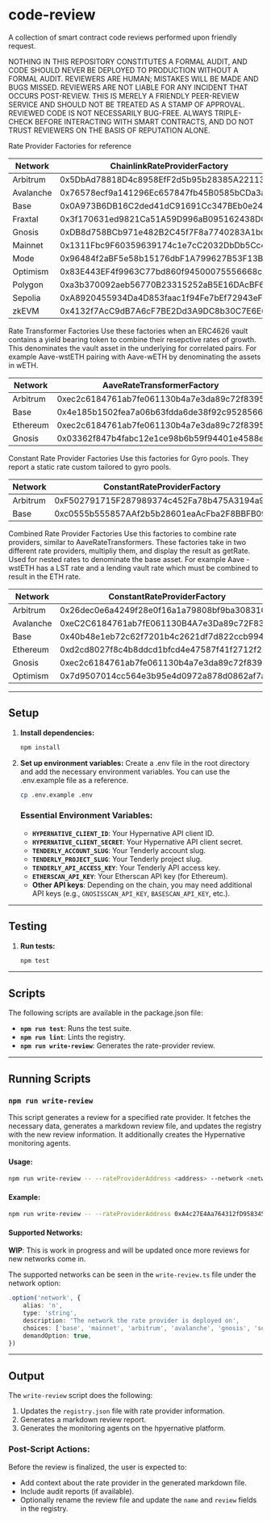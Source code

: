 # code-review

A collection of smart contract code reviews performed upon friendly request.

NOTHING IN THIS REPOSITORY CONSTITUTES A FORMAL AUDIT, AND CODE SHOULD NEVER BE DEPLOYED TO PRODUCTION WITHOUT A FORMAL AUDIT. REVIEWERS ARE HUMAN; MISTAKES WILL BE MADE AND BUGS MISSED. REVIEWERS ARE NOT LIABLE FOR ANY INCIDENT THAT OCCURS POST-REVIEW. THIS IS MERELY A FRIENDLY PEER-REVIEW SERVICE AND SHOULD NOT BE TREATED AS A STAMP OF APPROVAL. REVIEWED CODE IS NOT NECESSARILY BUG-FREE. ALWAYS TRIPLE-CHECK BEFORE INTERACTING WITH SMART CONTRACTS, AND DO NOT TRUST REVIEWERS ON THE BASIS OF REPUTATION ALONE.

Rate Provider Factories for reference

| Network    | ChainlinkRateProviderFactory               | ERC4626RateProviderFactory                 |
| ---------- | ------------------------------------------ | ------------------------------------------ |
| Arbitrum   | 0x5DbAd78818D4c8958EfF2d5b95b28385A22113Cd | 0xe548a29631f9E49830bE8edc22d407b2D2915F31 |
| Avalanche  | 0x76578ecf9a141296Ec657847fb45B0585bCDa3a6 | 0xfCe81cafe4b3F7e2263EFc2d907f488EBF2B238E |
| Base       | 0x0A973B6DB16C2ded41dC91691Cc347BEb0e2442B | 0xEfD3aF73d3359014f3B864d37AC672A6d3D7ff1A |
| Fraxtal    | 0x3f170631ed9821Ca51A59D996aB095162438DC10 | N/A                                        |
| Gnosis     | 0xDB8d758BCb971e482B2C45f7F8a7740283A1bd3A | 0x15e86Be6084C6A5a8c17732D398dFbC2Ec574CEC |
| Mainnet    | 0x1311Fbc9F60359639174c1e7cC2032DbDb5Cc4d1 | 0xFC541f8d8c5e907E236C8931F0Df9F58e0C259Ec |
| Mode       | 0x96484f2aBF5e58b15176dbF1A799627B53F13B6d | 0x0767bECE12a327A1eD896c48E843AE53a0c313E9 |
| Optimism   | 0x83E443EF4f9963C77bd860f94500075556668cb8 | 0x02a569eea6f85736E2D63C59E60d27d075E75c33 |
| Polygon    | 0xa3b370092aeb56770B23315252aB5E16DAcBF62B | 0x3e89cc86307aF44A77EB29d0c4163d515D348313 |
| Sepolia    | 0xA8920455934Da4D853faac1f94Fe7bEf72943eF1 | N/A                                        |
| zkEVM      | 0x4132f7AcC9dB7A6cF7BE2Dd3A9DC8b30C7E6E6c8 | N/A                                        |

Rate Transformer Factories 
Use these factories when an ERC4626 vault contains a yield bearing token to combine their resepctive rates of growth. This denominates the vault asset in the underlying for correlated pairs. For example Aave-wstETH pairing with Aave-wETH by denominating the assets in wETH.

| Network    | AaveRateTransformerFactory                 | 
| ---------- | -------------------------------------------|
| Arbitrum   | 0xec2c6184761ab7fe061130b4a7e3da89c72f8395 | 
| Base       | 0x4e185b1502fea7a06b63fdda6de38f92c9528566 |
| Ethereum   | 0xec2c6184761ab7fe061130b4a7e3da89c72f8395 | 
| Gnosis     | 0x03362f847b4fabc12e1ce98b6b59f94401e4588e | 
 

Constant Rate Provider Factories
Use this factories for Gyro pools. They report a static rate custom tailored to gyro pools.

| Network    | ConstantRateProviderFactory                 | 
| ---------- | -------------------------------------------|
| Arbitrum   | 0xF502791715F287989374c452Fa78b475A3194a90 | 
| Base       | 0xc0555b555857AAf2b5b28601eaAcFba2F8BBFB09 |

Combined Rate Provider Factories
Use this factories to combine rate providers, similar to AaveRateTransformers. These factories take in two different rate providers, multipliy them, and display the result as getRate. Used for nested rates to denominate the base asset. For example Aave - wstETH has a LST rate and a lending vault rate which must be combined to result in the ETH rate. 

| Network    | ConstantRateProviderFactory                 | 
| ---------- | -------------------------------------------|
| Arbitrum   | 0x26dec0e6a4249f28e0f16a1a79808bf9ba308310 | 
| Avalanche  | 0xeC2C6184761ab7fE061130B4A7e3Da89c72F8395 | 
| Base       | 0x40b48e1eb72c62f7201b4c2621df7d822ccb9944 |
| Ethereum   | 0xd2cd8027f8c4b8ddcd1bfcd4e47587f41f2712f2 | 
| Gnosis     | 0xec2c6184761ab7fe061130b4a7e3da89c72f8395 | 
| Optimism   | 0x7d9507014cc564e3b95e4d0972a878d0862af7ae | 
---

## Setup

1. **Install dependencies:**
    ```sh
    npm install
    ```

2. **Set up environment variables:**
    Create a .env file in the root directory and add the necessary environment variables. You can use the .env.example file as a reference.

    ```sh
    cp .env.example .env
    ```

    ### Essential Environment Variables:
    - **`HYPERNATIVE_CLIENT_ID`**: Your Hypernative API client ID.
    - **`HYPERNATIVE_CLIENT_SECRET`**: Your Hypernative API client secret.
    - **`TENDERLY_ACCOUNT_SLUG`**: Your Tenderly account slug.
    - **`TENDERLY_PROJECT_SLUG`**: Your Tenderly project slug.
    - **`TENDERLY_API_ACCESS_KEY`**: Your Tenderly API access key.
    - **`ETHERSCAN_API_KEY`**: Your Etherscan API key (for Ethereum).
    - **Other API keys**: Depending on the chain, you may need additional API keys (e.g., `GNOSISSCAN_API_KEY`, `BASESCAN_API_KEY`, etc.).

---

## Testing

1. **Run tests:**
    ```sh
    npm test
    ```

---

## Scripts

The following scripts are available in the package.json file:

- **`npm run test`**: Runs the test suite.
- **`npm run lint`**: Lints the registry.
- **`npm run write-review`**: Generates the rate-provider review.

---

## Running Scripts

### `npm run write-review`

This script generates a review for a specified rate provider. It fetches the necessary data, generates a markdown review file, and updates the registry with the new review information. It additionally creates the Hypernative monitoring agents.

#### Usage:
```sh
npm run write-review -- --rateProviderAddress <address> --network <network> --rateProviderAsset <asset> --rpcUrl <rpcUrl>
```

#### Example:
```sh
npm run write-review -- --rateProviderAddress 0xA4c27E4Aa764312fD958345Ed683c6eeC4581A10 --network mainnet --rateProviderAsset 0x7788A3538C5fc7F9c7C8A74EAC4c898fC8d87d92 --rpcUrl <yourRpcUrl>
```

#### Supported Networks:

**WIP**: This is work in progress and will be updated once more reviews for new networks come in.

The supported networks can be seen in the `write-review.ts` file under the network option:
```typescript
.option('network', {
    alias: 'n',
    type: 'string',
    description: 'The network the rate provider is deployed on',
    choices: ['base', 'mainnet', 'arbitrum', 'avalanche', 'gnosis', 'sonic', 'fraxtal', 'optimism'],
    demandOption: true,
})
```


---

## Output

The `write-review` script does the following:
1. Updates the `registry.json` file with rate provider information.
2. Generates a markdown review report.
3. Generates the monitoring agents on the hpyernative platform.

### Post-Script Actions:
Before the review is finalized, the user is expected to:
- Add context about the rate provider in the generated markdown file.
- Include audit reports (if available).
- Optionally rename the review file and update the `name` and `review` fields in the registry.
